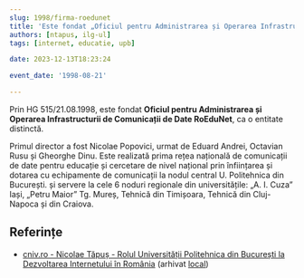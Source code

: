 ```yaml
---
slug: 1998/firma-roedunet
title: 'Este fondat „Oficiul pentru Administrarea și Operarea Infrastructurii de Comunicații de Date RoEduNet”'
authors: [ntapus, ilg-ul]
tags: [internet, educatie, upb]

date: 2023-12-13T18:23:24

event_date: '1998-08-21'

---
```


Prin HG 515/21.08.1998, este fondat **Oficiul pentru Administrarea și Operarea Infrastructurii de Comunicații de Date RoEduNet**, ca o entitate distinctă.

<!-- truncate -->

Primul director a fost Nicolae Popovici, urmat de Eduard Andrei, Octavian Rusu și Gheorghe Dinu. Este realizată
prima rețea națională de comunicații de date pentru educație și cercetare de nivel național prin înființarea și dotarea cu echipamente de comunicații la nodul central U. Politehnica din București. și servere la cele 6 noduri regionale
din universitățile: „A. I. Cuza” Iași, „Petru Maior” Tg. Mureș, Tehnică din Timișoara, Tehnică din Cluj-Napoca și din Craiova.

## Referințe

- [cniv.ro - Nicolae Tăpuș - Rolul Universității Politehnica din București la Dezvoltarea Internetului în România](https://cniv.ro/documents/26/CNIV_Volum_Aniversar_2023_-_Versiune_Online_DPxioQg.pdf) (arhivat [local](https://cronica-it.github.io/arhiva/#2023))
